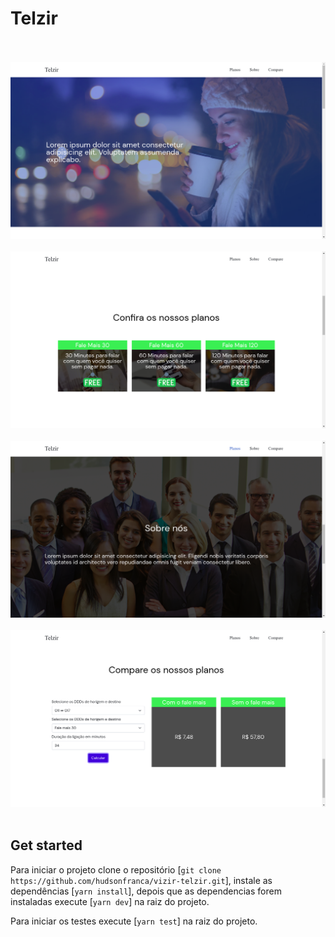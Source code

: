 # Telzir

<p>
<br/>
<br/>
<img src="images/1.png">
<br/>
<br/>
<img src="images/2.png">
<br/>
<br/>
<img src="images/3.png">
<br/>
<br/>
<img src="images/4.png">
<br/>
<br/>

## Get started

Para iniciar o projeto clone o repositório [`git clone https://github.com/hudsonfranca/vizir-telzir.git`], instale as dependências [`yarn install`], depois que as dependencias forem instaladas execute [`yarn dev`] na raiz do projeto.

Para iniciar os testes execute [`yarn test`] na raiz do projeto.

